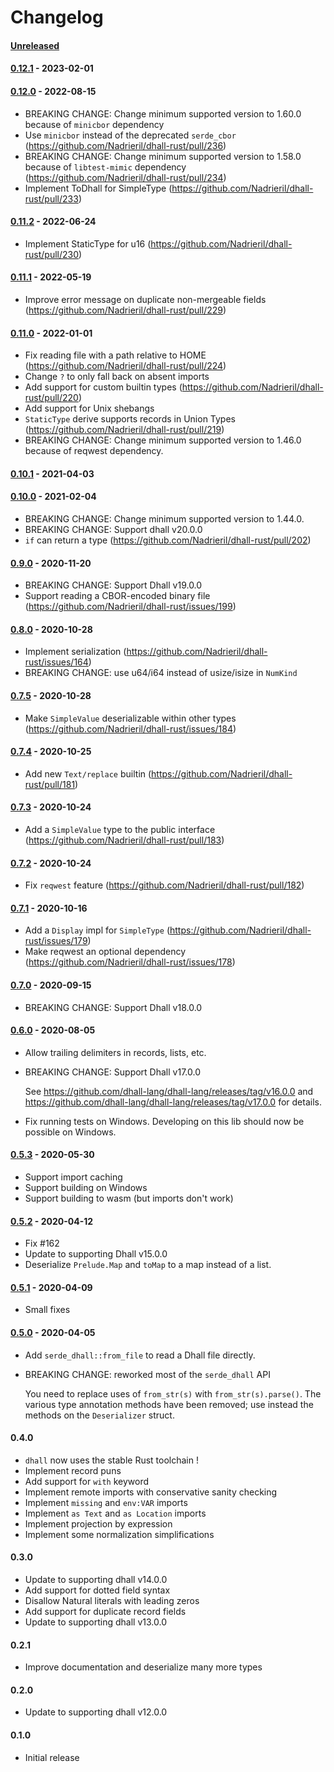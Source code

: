 # Changelog

#### [Unreleased]

#### [0.12.1] - 2023-02-01

#### [0.12.0] - 2022-08-15

- BREAKING CHANGE: Change minimum supported version to 1.60.0 because of `minicbor` dependency
- Use `minicbor` instead of the deprecated `serde_cbor` (https://github.com/Nadrieril/dhall-rust/pull/236)
- BREAKING CHANGE: Change minimum supported version to 1.58.0 because of `libtest-mimic` dependency (https://github.com/Nadrieril/dhall-rust/pull/234)
- Implement ToDhall for SimpleType (https://github.com/Nadrieril/dhall-rust/pull/233)

#### [0.11.2] - 2022-06-24

- Implement StaticType for u16 (https://github.com/Nadrieril/dhall-rust/pull/230)

#### [0.11.1] - 2022-05-19

- Improve error message on duplicate non-mergeable fields (https://github.com/Nadrieril/dhall-rust/pull/229)

#### [0.11.0] - 2022-01-01

- Fix reading file with a path relative to HOME (https://github.com/Nadrieril/dhall-rust/pull/224)
- Change `?` to only fall back on absent imports
- Add support for custom builtin types (https://github.com/Nadrieril/dhall-rust/pull/220)
- Add support for Unix shebangs
- `StaticType` derive supports records in Union Types (https://github.com/Nadrieril/dhall-rust/pull/219)
- BREAKING CHANGE: Change minimum supported version to 1.46.0 because of reqwest dependency.

#### [0.10.1] - 2021-04-03

#### [0.10.0] - 2021-02-04

- BREAKING CHANGE: Change minimum supported version to 1.44.0.
- BREAKING CHANGE: Support dhall v20.0.0
- `if` can return a type (https://github.com/Nadrieril/dhall-rust/pull/202)

#### [0.9.0] - 2020-11-20

- BREAKING CHANGE: Support Dhall v19.0.0
- Support reading a CBOR-encoded binary file (https://github.com/Nadrieril/dhall-rust/issues/199)

#### [0.8.0] - 2020-10-28

- Implement serialization (https://github.com/Nadrieril/dhall-rust/issues/164)
- BREAKING CHANGE: use u64/i64 instead of usize/isize in `NumKind`

#### [0.7.5] - 2020-10-28

- Make `SimpleValue` deserializable within other types (https://github.com/Nadrieril/dhall-rust/issues/184)

#### [0.7.4] - 2020-10-25

- Add new `Text/replace` builtin (https://github.com/Nadrieril/dhall-rust/pull/181)

#### [0.7.3] - 2020-10-24

- Add a `SimpleValue` type to the public interface (https://github.com/Nadrieril/dhall-rust/pull/183)

#### [0.7.2] - 2020-10-24

- Fix `reqwest` feature (https://github.com/Nadrieril/dhall-rust/pull/182)

#### [0.7.1] - 2020-10-16

- Add a `Display` impl for `SimpleType` (https://github.com/Nadrieril/dhall-rust/issues/179)
- Make reqwest an optional dependency (https://github.com/Nadrieril/dhall-rust/issues/178)

#### [0.7.0] - 2020-09-15

- BREAKING CHANGE: Support Dhall v18.0.0

#### [0.6.0] - 2020-08-05

- Allow trailing delimiters in records, lists, etc.
- BREAKING CHANGE: Support Dhall v17.0.0

    See https://github.com/dhall-lang/dhall-lang/releases/tag/v16.0.0 and
    https://github.com/dhall-lang/dhall-lang/releases/tag/v17.0.0 for details.

- Fix running tests on Windows. Developing on this lib should now be possible on Windows.

#### [0.5.3] - 2020-05-30

- Support import caching
- Support building on Windows
- Support building to wasm (but imports don't work)

#### [0.5.2] - 2020-04-12

- Fix #162
- Update to supporting Dhall v15.0.0
- Deserialize `Prelude.Map` and `toMap` to a map instead of a list.

#### [0.5.1] - 2020-04-09

- Small fixes

#### [0.5.0] - 2020-04-05

- Add `serde_dhall::from_file` to read a Dhall file directly.
- BREAKING CHANGE: reworked most of the `serde_dhall` API

    You need to replace uses of `from_str(s)` with `from_str(s).parse()`. The
    various type annotation methods have been removed; use instead the methods on
    the `Deserializer` struct.

#### 0.4.0

- `dhall` now uses the stable Rust toolchain !
- Implement record puns
- Add support for `with` keyword
- Implement remote imports with conservative sanity checking
- Implement `missing` and `env:VAR` imports
- Implement `as Text` and `as Location` imports
- Implement projection by expression
- Implement some normalization simplifications

#### 0.3.0

- Update to supporting dhall v14.0.0
- Add support for dotted field syntax
- Disallow Natural literals with leading zeros
- Add support for duplicate record fields
- Update to supporting dhall v13.0.0

#### 0.2.1

- Improve documentation and deserialize many more types

#### 0.2.0

- Update to supporting dhall v12.0.0

#### 0.1.0

- Initial release

<!-- next-url -->
[Unreleased]: https://github.com/Nadrieril/dhall-rust/compare/serde_dhall-v0.12.1...HEAD
[0.12.1]: https://github.com/Nadrieril/dhall-rust/compare/serde_dhall-v0.12.0...serde_dhall-v0.12.1
[0.12.0]: https://github.com/Nadrieril/dhall-rust/compare/serde_dhall-v0.11.2...serde_dhall-v0.12.0
[0.11.2]: https://github.com/Nadrieril/dhall-rust/compare/serde_dhall-v0.11.1...serde_dhall-v0.11.2
[0.11.1]: https://github.com/Nadrieril/dhall-rust/compare/serde_dhall-v0.11.0...serde_dhall-v0.11.1
[0.11.0]: https://github.com/Nadrieril/dhall-rust/compare/serde_dhall-v0.10.1...serde_dhall-v0.11.0
[0.10.1]: https://github.com/Nadrieril/dhall-rust/compare/serde_dhall-v0.10.0...serde_dhall-v0.10.1
[0.10.0]: https://github.com/Nadrieril/dhall-rust/compare/serde_dhall-v0.9.0...serde_dhall-v0.10.0
[0.9.0]: https://github.com/Nadrieril/dhall-rust/compare/serde_dhall-v0.8.0...serde_dhall-v0.9.0
[0.8.0]: https://github.com/Nadrieril/dhall-rust/compare/serde_dhall-v0.7.5...serde_dhall-v0.8.0
[0.7.5]: https://github.com/Nadrieril/dhall-rust/compare/serde_dhall-v0.7.4...serde_dhall-v0.7.5
[0.7.4]: https://github.com/Nadrieril/dhall-rust/compare/serde_dhall-v0.7.3...serde_dhall-v0.7.4
[0.7.3]: https://github.com/Nadrieril/dhall-rust/compare/serde_dhall-v0.7.2...serde_dhall-v0.7.3
[0.7.2]: https://github.com/Nadrieril/dhall-rust/compare/serde_dhall-v0.7.1...serde_dhall-v0.7.2
[0.7.1]: https://github.com/Nadrieril/dhall-rust/compare/serde_dhall-v0.7.0...serde_dhall-v0.7.1
[0.7.0]: https://github.com/Nadrieril/dhall-rust/compare/serde_dhall-v0.6.0...serde_dhall-v0.7.0
[0.6.0]: https://github.com/Nadrieril/dhall-rust/compare/serde_dhall-v0.5.3...serde_dhall-v0.6.0
[0.5.3]: https://github.com/Nadrieril/dhall-rust/compare/serde_dhall-v0.5.2...serde_dhall-v0.5.3
[0.5.2]: https://github.com/Nadrieril/dhall-rust/compare/serde_dhall-v0.5.1...serde_dhall-v0.5.2
[0.5.1]: https://github.com/Nadrieril/dhall-rust/compare/serde_dhall-v0.5.0...serde_dhall-v0.5.1
[0.5.0]: https://github.com/Nadrieril/dhall-rust/compare/serde_dhall-v0.4.0...serde_dhall-v0.5.0

